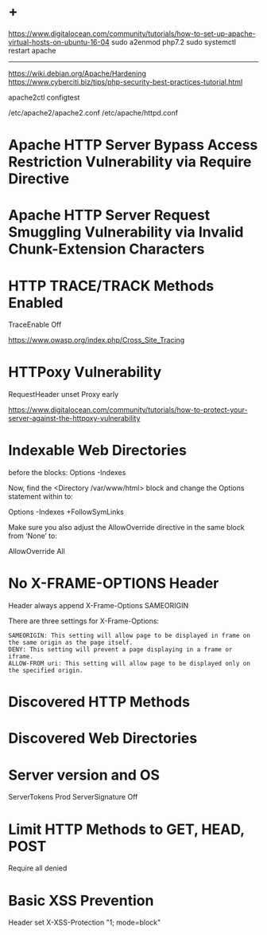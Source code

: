 # +

https://www.digitalocean.com/community/tutorials/how-to-set-up-apache-virtual-hosts-on-ubuntu-16-04
sudo a2enmod php7.2
sudo systemctl restart apache

---

https://wiki.debian.org/Apache/Hardening
https://www.cyberciti.biz/tips/php-security-best-practices-tutorial.html

apache2ctl configtest

/etc/apache2/apache2.conf
/etc/apache/httpd.conf

# Apache HTTP Server Bypass Access Restriction Vulnerability via Require Directive

# Apache HTTP Server Request Smuggling Vulnerability via Invalid Chunk-Extension Characters

# HTTP TRACE/TRACK Methods Enabled
TraceEnable Off

https://www.owasp.org/index.php/Cross_Site_Tracing

# HTTPoxy Vulnerability
RequestHeader unset Proxy early

https://www.digitalocean.com/community/tutorials/how-to-protect-your-server-against-the-httpoxy-vulnerability

# Indexable Web Directories
before the <Directory> blocks:
Options -Indexes

Now, find the <Directory /var/www/html> block and change the Options statement within to:

Options -Indexes +FollowSymLinks

Make sure you also adjust the AllowOverride directive in the same block from ‘None’ to:

AllowOverride All

# No X-FRAME-OPTIONS Header
Header always append X-Frame-Options SAMEORIGIN

There are three settings for X-Frame-Options:

    SAMEORIGIN: This setting will allow page to be displayed in frame on the same origin as the page itself.
    DENY: This setting will prevent a page displaying in a frame or iframe.
    ALLOW-FROM uri: This setting will allow page to be displayed only on the specified origin.

# Discovered HTTP Methods

# Discovered Web Directories

# Server version and OS
ServerTokens Prod
ServerSignature Off

# Limit HTTP Methods to GET, HEAD, POST
<Location />
<LimitExcept GET HEAD POST>
Require all denied
</LimitExcept>
</Location>

# Basic XSS Prevention
Header set X-XSS-Protection "1; mode=block"
